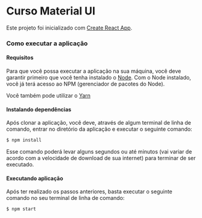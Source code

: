 # Curso Material UI

Este projeto foi inicializado com [Create React App](https://github.com/facebook/create-react-app).

### Como executar a aplicação

#### Requisitos

Para que você possa executar a aplicação na sua máquina, você deve garantir primeiro que você tenha instalado o [Node](https://nodejs.org/en/). Com o Node instalado, você já terá acesso ao NPM (gerenciador de pacotes do Node).

Você também pode utilizar o [Yarn](https://yarnpkg.com/)

#### Instalando dependências

Após clonar a aplicação, você deve, através de algum terminal de linha de comando, entrar no diretório da aplicação e executar o seguinte comando:

```bash
$ npm install
```

Esse comando poderá levar alguns segundos ou até minutos (vai variar de acordo com a velocidade de download de sua internet) para terminar de ser executado.

#### Executando aplicação

Após ter realizado os passos anteriores, basta executar o seguinte comando no seu terminal de linha de comando:

```bash
$ npm start
```